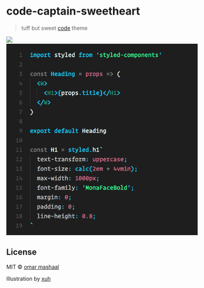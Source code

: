 # code-captain-sweetheart

> tuff but sweet [code](https://code.visualstudio.com/) theme

![](https://pbs.twimg.com/media/C3hxsYCW8AEEwSW.png:large)
![](https://raw.githubusercontent.com/mashaal/code-captain-sweetheart/master/preview.png)

## License

MIT © [omar mashaal](https://teacups.io)

Illustration by [xuh](http://gimb.tumblr.com)
